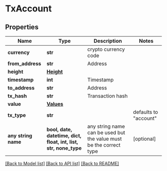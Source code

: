 # TxAccount


## Properties
Name | Type | Description | Notes
------------ | ------------- | ------------- | -------------
**currency** | **str** | crypto currency code | 
**from_address** | **str** | Address | 
**height** | [**Height**](Height.md) |  | 
**timestamp** | **int** | Timestamp | 
**to_address** | **str** | Address | 
**tx_hash** | **str** | Transaction hash | 
**value** | [**Values**](Values.md) |  | 
**tx_type** | **str** |  | defaults to "account"
**any string name** | **bool, date, datetime, dict, float, int, list, str, none_type** | any string name can be used but the value must be the correct type | [optional]

[[Back to Model list]](../README.md#documentation-for-models) [[Back to API list]](../README.md#documentation-for-api-endpoints) [[Back to README]](../README.md)


